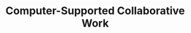 ---
layout: topic
title: "Computer-Supported Collaborative Work"
group: technologies
category: computer-supported-collaborative-work
permalink: /technologies/computer-supported-collaborative-work
sidebar:
  nav: "side-nav"
---